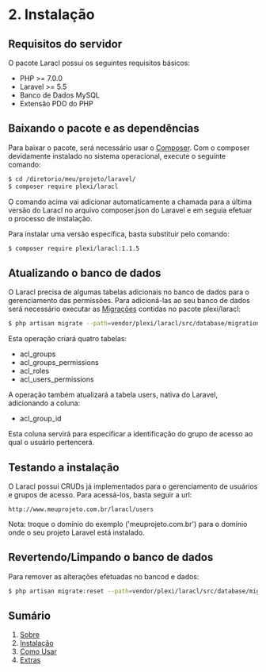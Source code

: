 # 2. Instalação

## Requisitos do servidor

O pacote Laracl possui os seguintes requisitos básicos:

* PHP >= 7.0.0
* Laravel >= 5.5
* Banco de Dados MySQL
* Extensão PDO do PHP

## Baixando o pacote e as dependências

Para baixar o pacote, será necessário usar o [Composer](http://getcomposer.org/).
Com o composer devidamente instalado no sistema operacional, execute o seguinte comando: 

```bash
$ cd /diretorio/meu/projeto/laravel/
$ composer require plexi/laracl
```

O comando acima vai adicionar automaticamente a chamada para a última versão do Laracl no 
arquivo composer.json do Laravel e em seguia efetuar o processo de instalação.

Para instalar uma versão específica, basta substituir pelo comando:

```bash
$ composer require plexi/laracl:1.1.5
```

## Atualizando o banco de dados

O Laracl precisa de algumas tabelas adicionais no banco de dados para o gerenciamento das permissões.
Para adicioná-las ao seu banco de dados será necessário executar as [Migrações](https://laravel.com/docs/5.6/migrations) 
contidas no pacote plexi/laracl:

```bash
$ php artisan migrate --path=vendor/plexi/laracl/src/database/migrations
```

Esta operação criará quatro tabelas:

* acl_groups
* acl_groups_permissions
* acl_roles
* acl_users_permissions

A operação também atualizará a tabela users, nativa do Laravel, adicionando a coluna:

* acl_group_id

Esta coluna servirá para especificar a identificação do grupo de acesso ao qual o usuário pertencerá.

## Testando a instalação

O Laracl possui CRUDs já implementados para o gerenciamento de usuários e grupos de acesso.
Para acessá-los, basta seguir a url:

```text
http://www.meuprojeto.com.br/laracl/users
```

Nota: troque o domínio do exemplo ('meuprojeto.com.br') para o domínio onde o seu projeto Laravel está instalado.

## Revertendo/Limpando o banco de dados

Para remover as alterações efetuadas no bancod e dados:

```bash
$ php artisan migrate:reset --path=vendor/plexi/laracl/src/database/migrations
```

## Sumário

1. [Sobre](01-About.md)
2. [Instalação](02-Installation.md)
3. [Como Usar](03-Usage.md)
4. [Extras](04-Extras.md)

